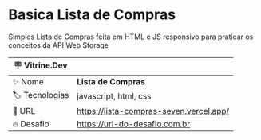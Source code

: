 # Basica Lista de Compras

Simples Lista de Compras feita em HTML e JS responsivo para praticar os conceitos da API Web Storage

| :placard: Vitrine.Dev |     |
| -------------  | --- |
| :sparkles: Nome        | **Lista de Compras**
| :label: Tecnologias | javascript, html, css
| :rocket: URL         | https://lista-compras-seven.vercel.app/
| :fire: Desafio     | https://url-do-desafio.com.br
